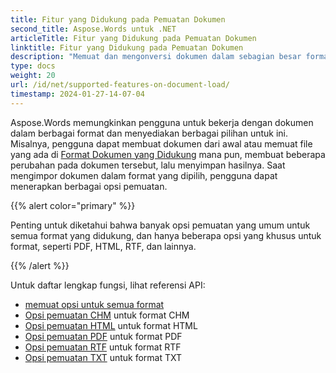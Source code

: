 ```yaml
---
title: Fitur yang Didukung pada Pemuatan Dokumen
second_title: Aspose.Words untuk .NET
articleTitle: Fitur yang Didukung pada Pemuatan Dokumen
linktitle: Fitur yang Didukung pada Pemuatan Dokumen
description: "Memuat dan mengonversi dokumen dalam sebagian besar format populer dan mendukung banyak fitur Microsoft Word menggunakan C#."
type: docs
weight: 20
url: /id/net/supported-features-on-document-load/
timestamp: 2024-01-27-14-07-04
---
```


Aspose.Words memungkinkan pengguna untuk bekerja dengan dokumen dalam berbagai format dan menyediakan berbagai pilihan untuk ini. Misalnya, pengguna dapat membuat dokumen dari awal atau memuat file yang ada di [Format Dokumen yang Didukung](/words/id/net/supported-document-formats/) mana pun, membuat beberapa perubahan pada dokumen tersebut, lalu menyimpan hasilnya. Saat mengimpor dokumen dalam format yang dipilih, pengguna dapat menerapkan berbagai opsi pemuatan.

{{% alert color="primary" %}}

Penting untuk diketahui bahwa banyak opsi pemuatan yang umum untuk semua format yang didukung, dan hanya beberapa opsi yang khusus untuk format, seperti PDF, HTML, RTF, dan lainnya.

{{% /alert %}}

Untuk daftar lengkap fungsi, lihat referensi API:

- [memuat opsi untuk semua format](https://reference.aspose.com/words/net/aspose.words.loading/loadoptions/)
- [Opsi pemuatan CHM](https://reference.aspose.com/words/net/aspose.words.loading/chmloadoptions/) untuk format CHM
- [Opsi pemuatan HTML](https://reference.aspose.com/words/net/aspose.words.loading/htmlloadoptions/) untuk format HTML
- [Opsi pemuatan PDF](https://reference.aspose.com/words/net/aspose.words.loading/pdfloadoptions/) untuk format PDF
- [Opsi pemuatan RTF](https://reference.aspose.com/words/net/aspose.words.loading/rtfloadoptions/) untuk format RTF
- [Opsi pemuatan TXT](https://reference.aspose.com/words/net/aspose.words.loading/txtloadoptions/) untuk format TXT
